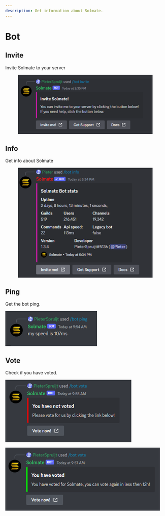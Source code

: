 ```yaml
---
description: Get information about Solmate.
---
```


# Bot

## Invite

Invite Solmate to your server

<figure><img src="../.gitbook/assets/image (6).png" alt=""><figcaption></figcaption></figure>

## Info

Get info about Solmate

<figure><img src="../.gitbook/assets/image (3).png" alt=""><figcaption></figcaption></figure>

## Ping

Get the bot ping.

![](<../.gitbook/assets/image (4) (1).png>)



## Vote

Check if you have voted.

![](<../.gitbook/assets/image (21) (1).png>)

![](<../.gitbook/assets/image (1) (2).png>)

